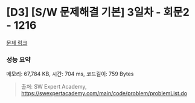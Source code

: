# [D3] [S/W 문제해결 기본] 3일차 - 회문2 - 1216 

[문제 링크](https://swexpertacademy.com/main/code/problem/problemDetail.do?contestProbId=AV14Rq5aABUCFAYi) 

### 성능 요약

메모리: 67,784 KB, 시간: 704 ms, 코드길이: 759 Bytes



> 출처: SW Expert Academy, https://swexpertacademy.com/main/code/problem/problemList.do